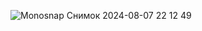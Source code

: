 ![Monosnap Снимок 2024-08-07 22 12 49](https://github.com/user-attachments/assets/70dcc897-6a2b-4847-ae05-82f52e5b4d81)
